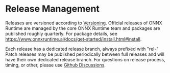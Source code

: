 # Release Management

Releases are versioned according to
[Versioning](Versioning.md). Official releases of ONNX Runtime are managed by the core ONNX Runtime team and packages are published roughly quarterly. For package details, see https://www.onnxruntime.ai/docs/get-started/install.html#install.

Each release has a dedicated release branch, always prefixed with "rel-"
Patch releases may be published periodically between full releases and will have their own dedicated release branch. For questions on release process, timing, or other, please use [Github Discussions](https://github.com/microsoft/onnxruntime/discussions).

